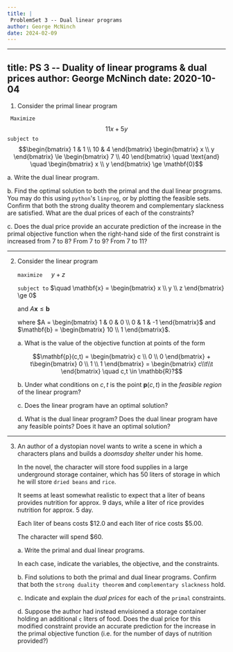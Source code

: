 ```yaml
---
title: |
 ProblemSet 3 -- Dual linear programs
author: George McNinch
date: 2024-02-09 
---
```


---
title: PS 3 -- Duality of linear programs & dual prices
author: George McNinch
date: 2020-10-04 
---


1. Consider the primal linear program

`` Maximize``
$$11x + 5y$$
``subject to``
$$\begin{bmatrix}
1 & 1 \\
10 & 4
\end{bmatrix}
\begin{bmatrix}
x \\ y
\end{bmatrix}
\le \begin{bmatrix}
7 \\
40
\end{bmatrix} \quad
\text{and}
\quad
\begin{bmatrix}
x \\ y
\end{bmatrix} \ge \mathbf{0}$$


  a. Write the dual linear program.
  
  b. Find the optimal solution to both the primal and the dual linear
  programs. You may do this using ``python``'s ``linprog``, or by
  plotting the feasible sets. Confirm that both the strong duality
  theorem and complementary slackness are satisfied.  What are the
  dual prices of each of the constraints?
  
  c. Does the dual price provide an accurate prediction of the
  increase in the primal objective function when the right-hand side
  of the first constraint is increased from 7 to 8?  From 7 to 9?
  From 7 to 11?

-----

2. Consider the linear program

   ``maximize`` $\quad y + z$
   
   ``subject to`` 
   $\quad \mathbf{x} = \begin{bmatrix} x \\ y \\ z  \end{bmatrix} \ge 0$
   
   and $A \mathbf{x} \le \mathbf{b}$
   
   where $A = \begin{bmatrix} 1 & 0 & 0 \\ 0 & 1 & -1 \end{bmatrix}$
   and $\mathbf{b} = \begin{bmatrix} 10 \\ 1 \end{bmatrix}$.
   
   a. What is the value of the objective function at points of the
      form 
	  
	  $$\mathbf{p}(c,t) = \begin{bmatrix} c \\ 0 \\ 0 \end{bmatrix} +
      t\begin{bmatrix} 0 \\ 1 \\ 1 \end{bmatrix} = \begin{bmatrix}
      c\\t\\t \end{bmatrix} \quad c,t \in \mathbb{R}?$$
   
   b. Under what conditions on $c,t$ is the point $\mathbf{p}(c,t)$
      in the *feasible region* of the linear program?
   
   c. Does the linear program have an optimal solution?
   
   d. What is the dual linear program? Does the dual linear program
      have any feasible points? Does it have an optimal solution?
	  
----


3. An author of a dystopian novel wants to write a scene in which a
   characters plans and builds a *doomsday shelter* under his
   home. 
   
   In the novel, the character will store food supplies in a large underground
   storage container, which has 50 liters of storage in which he will
   store `dried beans` and `rice`.
   
   It seems at least somewhat realistic to  expect that a liter of beans
   provides nutrition for approx. 9 days, while a liter of rice
   provides nutrition for approx. 5 day.
   
   Each liter of beans costs \$12.0 and each liter of rice costs $5.00.
   
   The character will spend \$60. 
   
   a. Write the primal and dual linear programs. 
   
      In each case, indicate the variables, the objective, and the
      constraints.
   
   b. Find solutions to both the primal and dual linear
      programs. Confirm that both the `strong duality theorem` and
      `complementary slackness` hold.

   c. Indicate and explain the *dual prices* for each of the `primal`
      constraints.

   d. Suppose the author had instead envisioned a storage container
      holding an additional `c` liters of food. Does the dual price
      for this modified constraint provide an accurate prediction for
      the increase in the primal objective function (i.e. for the
      number of days of nutrition provided?)
